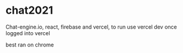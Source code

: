 # chat2021
Chat-engine.io, react, firebase and vercel, to run use vercel dev once logged into vercel

best ran on chrome

